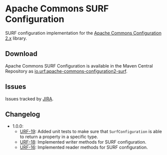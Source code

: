 # Apache Commons SURF Configuration

SURF configuration implementation for the [Apache Commons Configuration 2.x](https://commons.apache.org/proper/commons-configuration/) library.

## Download

Apache Commons SURF Configuration is available in the Maven Central Repository as [io.urf:apache-commons-configuration2-surf](https://search.maven.org/#search%7Cga%7C1%7Cg%3A%22io.urf%22%20AND%20a%3A%22apache-commons-configuration2-surf%22).

## Issues

Issues tracked by [JIRA](https://globalmentor.atlassian.net/projects/URF/).

## Changelog

- 1.0.0: 
	* [URF-19](https://globalmentor.atlassian.net/browse/URF-19): Added unit tests to make sure that `SurfConfiguration` is able to return a property in a specific type. 
	* [URF-18](https://globalmentor.atlassian.net/browse/URF-18): Implemented writer methods for SURF configuration. 
	* [URF-16](https://globalmentor.atlassian.net/browse/URF-16): Implemented reader methods for SURF configuration. 
